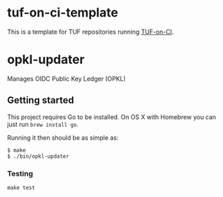 # tuf-on-ci-template

This is a template for TUF repositories running [TUF-on-CI](https://github.com/theupdateframework/tuf-on-ci).

# opkl-updater

Manages OIDC Public Key Ledger (OPKL)

## Getting started

This project requires Go to be installed. On OS X with Homebrew you can just run `brew install go`.

Running it then should be as simple as:

```console
$ make
$ ./bin/opkl-updater
```

### Testing

``make test``

